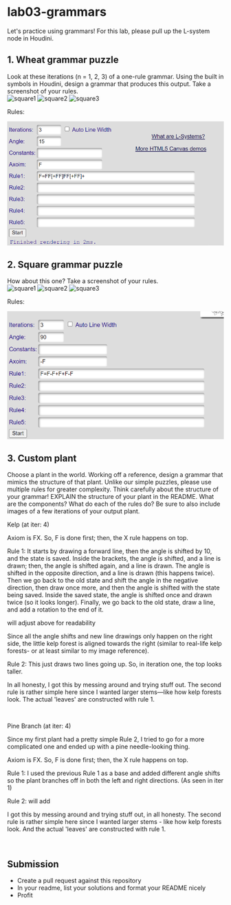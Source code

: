 # lab03-grammars
Let's practice using grammars! For this lab, please pull up the L-system node in Houdini.

## 1. Wheat grammar puzzle
Look at these iterations (n = 1, 2, 3) of a one-rule grammar. Using the built in symbols in Houdini, design a grammar that produces this output. Take a screenshot of your rules.\
<img width="200" alt="square1" src="https://user-images.githubusercontent.com/1758825/193949661-a3a0e1f7-7d68-4b9e-8384-d9991e1e9fd2.png">
<img width="200" alt="square2" src="https://user-images.githubusercontent.com/1758825/193949853-cf2306b3-3537-4c24-91b5-0a3083bc87c0.png">
<img width="200" alt="square3" src="https://user-images.githubusercontent.com/1758825/193949859-5e432b4b-f18d-48b5-a9e9-8d7dba255955.png">

Rules:
<p>
  <img src="https://github.com/thumun/lab03-grammars/blob/main/Screenshot%202024-09-30%20135454.png?raw=true" />
</p>

## 2. Square grammar puzzle
How about this one? Take a screenshot of your rules.\
<img width="200" alt="square1" src="https://user-images.githubusercontent.com/1758825/193949895-87cdfb43-da7c-4867-ab1b-107e1ba9d2a7.png">
<img width="200" alt="square2" src="https://user-images.githubusercontent.com/1758825/193949904-a9cdfe0f-319e-4ca8-9935-dd338217a7cf.png">
<img width="200" alt="square3" src="https://user-images.githubusercontent.com/1758825/193949910-928e5993-ce26-4681-80f8-ffeb54be4dcf.png">

Rules:
<p>
  <img src="https://github.com/thumun/lab03-grammars/blob/main/Screenshot%202024-09-30%20114240.png?raw=true" />
</p>

## 3. Custom plant
Choose a plant in the world. Working off a reference, design a grammar that mimics the structure of that plant. Unlike our simple puzzles, please use multiple rules for greater complexity. Think carefully about the structure of your grammar! EXPLAIN the structure of your plant in the README. What are the components? What do each of the rules do? Be sure to also include images of a few iterations of your output plant. 

<p>
  Kelp (at iter: 4)
  
  <img src=""/>

Axiom is FX. So, F is done first; then, the X rule happens on top. 


Rule 1: It starts by drawing a forward line, then the angle is shifted by 10, and the state is saved. Inside the brackets, the angle is shifted, and a line is drawn; then, the angle is shifted again, and a line is drawn. The angle is shifted in the opposite direction, and a line is drawn (this happens twice). Then we go back to the old state and shift the angle in the negative direction, then draw once more, and then the angle is shifted with the state being saved. Inside the saved state, the angle is shifted once and drawn twice (so it looks longer). Finally, we go back to the old state, draw a line, and add a rotation to the end of it. 

will adjust above for readability

Since all the angle shifts and new line drawings only happen on the right side, the little kelp forest is aligned towards the right (similar to real-life kelp forests- or at least similar to my image reference). 

Rule 2: This just draws two lines going up. So, in iteration one, the top looks taller. 

In all honesty, I got this by messing around and trying stuff out. The second rule is rather simple here since I wanted larger stems—like how kelp forests look. The actual 'leaves' are constructed with rule 1.

  <img src=""/>
</p>


<p>
  Pine Branch (at iter: 4)
  
  <img src=""/>

Since my first plant had a pretty simple Rule 2, I tried to go for a more complicated one and ended up with a pine needle-looking thing. 

Axiom is FX. So, F is done first; then, the X rule happens on top. 


Rule 1: I used the previous Rule 1 as a base and added different angle shifts so the plant branches off in both the left and right directions. (As seen in iter 1) 

Rule 2: will add

I got this by messing around and trying stuff out, in all honesty. The second rule is rather simple here since I wanted larger stems - like how kelp forests look. And the actual 'leaves' are constructed with rule 1.

  <img src=""/>
</p>

## Submission
- Create a pull request against this repository
- In your readme, list your solutions and format your README nicely
- Profit
